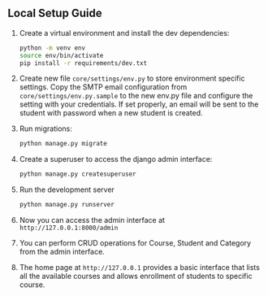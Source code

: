 ## Local Setup Guide
1. Create a virtual environment and install the dev dependencies:
    ```bash
    python -m venv env
    source env/bin/activate
    pip install -r requirements/dev.txt
    ```

2. Create new file ```core/settings/env.py``` to store environment specific settings. Copy the SMTP email configuration from ```core/settings/env.py.sample``` to the new env.py file and configure the setting with your credentials. If set properly, an email will be sent to the student with password when a new student is created.

3. Run migrations:
    ```bash
    python manage.py migrate
    ```

4. Create a superuser to access the django admin interface:
    ```bash
    python manage.py createsuperuser
    ```

5. Run the development server
    ```bash
    python manage.py runserver
    ```

6. Now you can access the admin interface at ```http://127.0.0.1:8000/admin```  

7. You can perform CRUD operations for Course, Student and Category from the admin interface.  
8. The home page at ```http://127.0.0.1``` provides a basic interface that lists all the available courses and allows enrollment of students to specific course.